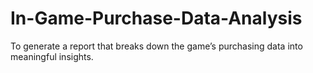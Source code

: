 # In-Game-Purchase-Data-Analysis
To generate a report that breaks down the game’s purchasing data into meaningful insights.
